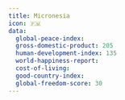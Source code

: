 ```yaml
---
title: Micronesia
icon: 🇫🇲
data:
  global-peace-index:
  gross-domestic-product: 205
  human-development-index: 135
  world-happiness-report:
  cost-of-living:
  good-country-index:
  global-freedom-score: 30
---
```


